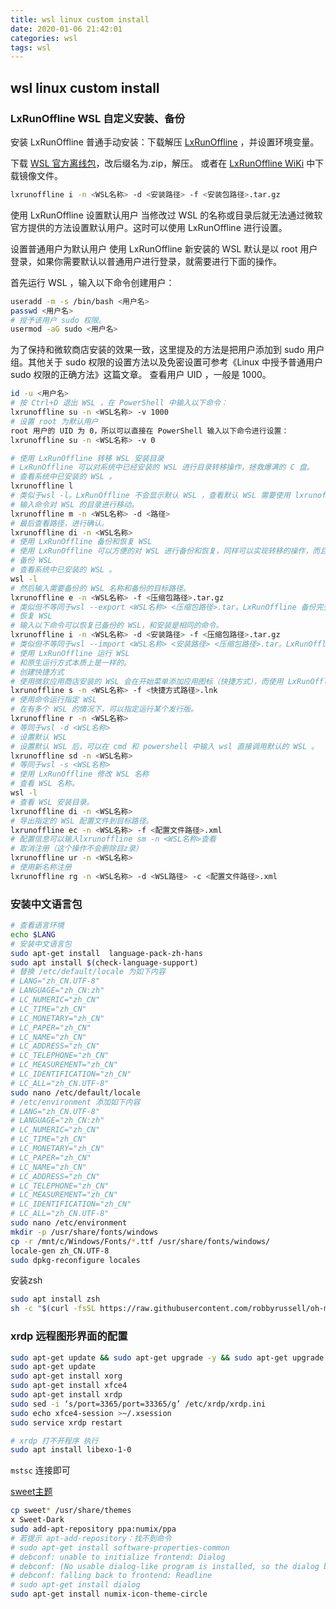 ```yaml
---
title: wsl linux custom install
date: 2020-01-06 21:42:01
categories: wsl
tags: wsl
---
```


## wsl linux custom install

### LxRunOffline WSL 自定义安装、备份

安装 LxRunOffline
普通手动安装：下载解压 [LxRunOffline](https://github.com/DDoSolitary/LxRunOffline/releases) ，并设置环境变量。

下载 [WSL 官方离线包](https://p3terx.com/go/aHR0cHM6Ly9kb2NzLm1pY3Jvc29mdC5jb20vZW4tdXMvd2luZG93cy93c2wvaW5zdGFsbC1tYW51YWw=)，改后缀名为.zip，解压。
或者在 [LxRunOffline WiKi](https://p3terx.com/go/aHR0cHM6Ly9naXRodWIuY29tL0REb1NvbGl0YXJ5L0x4UnVuT2ZmbGluZS93aWtp) 中下载镜像文件。

```bash
lxrunoffline i -n <WSL名称> -d <安装路径> -f <安装包路径>.tar.gz
```

使用 LxRunOffline 设置默认用户
当修改过 WSL 的名称或目录后就无法通过微软官方提供的方法设置默认用户。这时可以使用 LxRunOf­fline 进行设置。

设置普通用户为默认用户
使用 LxRunOf­fline 新安装的 WSL 默认是以 root 用户登录，如果你需要默认以普通用户进行登录，就需要进行下面的操作。

首先运行 WSL ，输入以下命令创建用户：

```bash
useradd -m -s /bin/bash <用户名>
passwd <用户名>
# 授予该用户 sudo 权限。
usermod -aG sudo <用户名>
```

为了保持和微软商店安装的效果一致，这里提及的方法是把用户添加到 sudo 用户组。其他关于 sudo 权限的设置方法以及免密设置可参考《Linux 中授予普通用户 sudo 权限的正确方法》这篇文章。
查看用户 UID ，一般是 1000。

```bash
id -u <用户名>
# 按 Ctrl+D 退出 WSL ，在 Pow­er­Shell 中输入以下命令：
lxrunoffline su -n <WSL名称> -v 1000
# 设置 root 为默认用户
root 用户的 UID 为 0，所以可以直接在 Pow­er­Shell 输入以下命令进行设置：
lxrunoffline su -n <WSL名称> -v 0
```

```bash
# 使用 LxRunOffline 转移 WSL 安装目录
# LxRunOf­fline 可以对系统中已经安装的 WSL 进行目录转移操作，拯救爆满的 C 盘。
# 查看系统中已安装的 WSL 。
lxrunoffline l
# 类似于wsl -l。LxRunOf­fline 不会显示默认 WSL ，查看默认 WSL 需要使用 lxrunoffline gd命令。
# 输入命令对 WSL 的目录进行移动。
lxrunoffline m -n <WSL名称> -d <路径>
# 最后查看路径，进行确认。
lxrunoffline di -n <WSL名称>
# 使用 LxRunOffline 备份和恢复 WSL
# 使用 LxRunOf­fline 可以方便的对 WSL 进行备份和恢复，同样可以实现转移的操作，而且还可以在转移到其它电脑上。
# 备份 WSL
# 查看系统中已安装的 WSL 。
wsl -l
# 然后输入需要备份的 WSL 名称和备份的目标路径。
lxrunoffline e -n <WSL名称> -f <压缩包路径>.tar.gz
# 类似但不等同于wsl --export <WSL名称> <压缩包路径>.tar。LxRunOf­fline 备份完会生成一个.xml后缀的同名配置文件，比如WSL.tar.gz.xml。
# 恢复 WSL
# 输入以下命令可以恢复已备份的 WSL，和安装是相同的命令。
lxrunoffline i -n <WSL名称> -d <安装路径> -f <压缩包路径>.tar.gz
# 类似但不等同于wsl --import <WSL名称> <安装路径> <压缩包路径>.tar。LxRunOf­fline 会读取备份时生成的配置文件并写入配置，前提是同目录且同名。否则你需要加入-c参数指定配置文件。
# 使用 LxRunOffline 运行 WSL
# 和原生运行方式本质上是一样的。
# 创建快捷方式
# 使用微软应用商店安装的 WSL 会在开始菜单添加应用图标（快捷方式），而使用 LxRunOf­fline 安装 WSL 时可以通过添加 -s 参数在桌面创建快捷方式。如果你安装时忘记添加参数，可以使用以下命令进行创建。
lxrunoffline s -n <WSL名称> -f <快捷方式路径>.lnk
# 使用命令运行指定 WSL
# 在有多个 WSL 的情况下，可以指定运行某个发行版。
lxrunoffline r -n <WSL名称>
# 等同于wsl -d <WSL名称>
# 设置默认 WSL
# 设置默认 WSL 后，可以在 cmd 和 powershell 中输入 wsl 直接调用默认的 WSL 。
lxrunoffline sd -n <WSL名称>
# 等同于wsl -s <WSL名称>
# 使用 LxRunOffline 修改 WSL 名称
# 查看 WSL 名称。
wsl -l
# 查看 WSL 安装目录。
lxrunoffline di -n <WSL名称>
# 导出指定的 WSL 配置文件到目标路径。
lxrunoffline ec -n <WSL名称> -f <配置文件路径>.xml
# 配置信息可以输入lxrunoffline sm -n <WSL名称>查看
# 取消注册（这个操作不会删除目z录）
lxrunoffline ur -n <WSL名称>
# 使用新名称注册
lxrunoffline rg -n <WSL名称> -d <WSL路径> -c <配置文件路径>.xml
```

### 安装中文语言包

```bash
# 查看语言环境
echo $LANG
# 安装中文语言包
sudo apt-get install  language-pack-zh-hans
sudo apt install $(check-language-support)
# 替换 /etc/default/locale 为如下内容
# LANG="zh_CN.UTF-8"
# LANGUAGE="zh_CN:zh"
# LC_NUMERIC="zh_CN"
# LC_TIME="zh_CN"
# LC_MONETARY="zh_CN"
# LC_PAPER="zh_CN"
# LC_NAME="zh_CN"
# LC_ADDRESS="zh_CN"
# LC_TELEPHONE="zh_CN"
# LC_MEASUREMENT="zh_CN"
# LC_IDENTIFICATION="zh_CN"
# LC_ALL="zh_CN.UTF-8"
sudo nano /etc/default/locale
# /etc/environment 添加如下内容
# LANG="zh_CN.UTF-8"
# LANGUAGE="zh_CN:zh"
# LC_NUMERIC="zh_CN"
# LC_TIME="zh_CN"
# LC_MONETARY="zh_CN"
# LC_PAPER="zh_CN"
# LC_NAME="zh_CN"
# LC_ADDRESS="zh_CN"
# LC_TELEPHONE="zh_CN"
# LC_MEASUREMENT="zh_CN"
# LC_IDENTIFICATION="zh_CN"
# LC_ALL="zh_CN.UTF-8"
sudo nano /etc/environment
mkdir -p /usr/share/fonts/windows
cp -r /mnt/c/Windows/Fonts/*.ttf /usr/share/fonts/windows/
locale-gen zh_CN.UTF-8
sudo dpkg-reconfigure locales
```

安装zsh

```bash
sudo apt install zsh
sh -c "$(curl -fsSL https://raw.githubusercontent.com/robbyrussell/oh-my-zsh/master/tools/install.sh)"
```

### xrdp 远程图形界面的配置

```bash
sudo apt-get update && sudo apt-get upgrade -y && sudo apt-get upgrade -y && sudo apt-get dist-upgrade -y && sudo apt-get autoremove -y
sudo apt-get update
sudo apt-get install xorg
sudo apt-get install xfce4
sudo apt-get install xrdp
sudo sed -i ‘s/port=3365/port=33365/g’ /etc/xrdp/xrdp.ini
sudo echo xfce4-session >~/.xsession
sudo service xrdp restart
```

```bash
# xrdp 打不开程序 执行
sudo apt install libexo-1-0
```

`mstsc` 连接即可

[sweet主题](https://links.jianshu.com/go?to=https%3A%2F%2Fwww.gnome-look.org%2Fp%2F1253385%2F)

```bash
cp sweet* /usr/share/themes
x Sweet-Dark
sudo add-apt-repository ppa:numix/ppa
# 若提示 apt-add-repository：找不到命令
# sudo apt-get install software-properties-common
# debconf: unable to initialize frontend: Dialog
# debconf: (No usable dialog-like program is installed, so the dialog based frontend cannot be used. at /usr/share/perl5/Debconf/FrontEnd/Dialog.pm line 76.)
# debconf: falling back to frontend: Readline
# sudo apt-get install dialog
sudo apt-get install numix-icon-theme-circle
```
